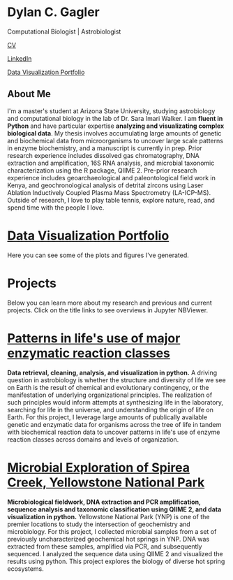 # Dylan C. Gagler
Computational Biologist | Astrobiologist

[CV](https://github.com/dgagler/dgagler/blob/master/dgagler_CV.pdf)

[LinkedIn](https://www.linkedin.com/in/dylan-gagler-4a0a68191/) 

[Data Visualization Portfolio](https://nbviewer.jupyter.org/github/dgagler/Data-Visualization-Portfolio/blob/master/portfolio%20%281%29.ipynb)

## About Me
I'm a master's student at Arizona State University, studying astrobiology and computational biology in the lab of Dr. Sara Imari Walker. I am **fluent in Python** and have particular expertise **analyzing and visualizating complex biological data**. My thesis involves accumulating large amounts of genetic and biochemical data from microorganisms to uncover large scale patterns in enzyme biochemistry, and a manuscript is currently in prep. Prior research experience includes dissolved gas chromatography, DNA extraction and amplification, 16S RNA analysis, and microbial taxonomic characterization using the R package, QIIME 2. Pre-prior research experience includes geoarchaeological and paleontological field work in Kenya, and geochronological analysis of detrital zircons using Laser Ablation Inductively Coupled Plasma Mass Spectrometry (LA-ICP-MS). Outside of research, I love to play table tennis, explore nature, read, and spend time with the people I love.

# [Data Visualization Portfolio](https://nbviewer.jupyter.org/github/dgagler/Data-Visualization-Portfolio/blob/master/portfolio%20%281%29.ipynb)

Here you can see some of the plots and figures I've generated.

# Projects
Below you can learn more about my research and previous and current projects. Click on the title links to see overviews in Jupyter NBViewer.

# [Patterns in life's use of major enzymatic reaction classes](https://nbviewer.jupyter.org/github/dgagler/dgagler.github.io/blob/master/enzyme_demo.ipynb)

**Data retrieval, cleaning, analysis, and visualization in python.** A driving question in astrobiology is whether the structure and diversity of life we see on Earth is the result of chemical and evolutionary contingency, or the manifestation of underlying organizational principles. The realization of such principles would inform attempts at synthesizing life in the laboratory, searching for life in the universe, and understanding the origin of life on Earth. For this project, I leverage large amounts of publically available genetic and enzymatic data for organisms across the tree of life in tandem with biochemical reaction data to uncover patterns in life's use of enzyme reaction classes across domains and levels of organization.

# [Microbial Exploration of Spirea Creek, Yellowstone National Park](https://nbviewer.jupyter.org/github/dgagler/spirea/blob/master/spirea_sequencing_demo.ipynb)

**Microbiological fieldwork, DNA extraction and PCR amplification, sequence analysis and taxonomic classification using QIIME 2, and data visualization in python.** Yellowstone National Park (YNP) is one of the premier locations to study the intersection of geochemistry and microbiology. For this project, I collected microbial samples from a set of previously uncharacterized geochemical hot springs in YNP. DNA was extracted from these samples, amplified via PCR, and subsequently sequenced. I analyzed the sequence data using QIIME 2 and visualized the results using python. This project explores the biology of diverse hot spring ecosystems.
